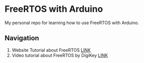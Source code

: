 # FreeRTOS with Arduino

My personal repo for learning how to use FreeRTOS with Arduino.

## Navigation
1. Website Tutorial about FreeRTOS [LINK](https://microcontrollerslab.com/use-freertos-arduino/)
2. Video tutorial about FreeRTOS by DigiKey [LINK](https://www.youtube.com/playlist?list=PLEBQazB0HUyQ4hAPU1cJED6t3DU0h34bz)




